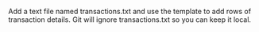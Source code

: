 Add a text file named transactions.txt and use the template to add rows of transaction details. Git will ignore transactions.txt so you can keep it local.
